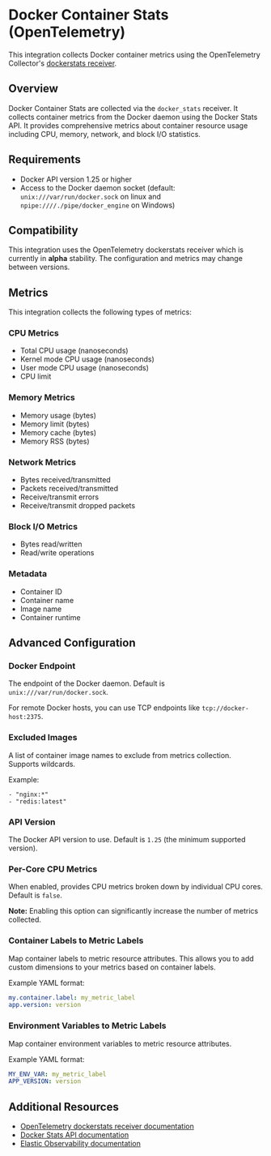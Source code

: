 # Docker Container Stats (OpenTelemetry)

This integration collects Docker container metrics using the OpenTelemetry Collector's [dockerstats receiver](https://github.com/open-telemetry/opentelemetry-collector-contrib/tree/main/receiver/dockerstatsreceiver).

## Overview

Docker Container Stats are collected via the `docker_stats` receiver. It collects container metrics from the Docker daemon using the Docker Stats API. It provides comprehensive metrics about container resource usage including CPU, memory, network, and block I/O statistics.

## Requirements

- Docker API version 1.25 or higher
- Access to the Docker daemon socket (default: `unix:///var/run/docker.sock` on linux and `npipe:////./pipe/docker_engine` on Windows)

## Compatibility

This integration uses the OpenTelemetry dockerstats receiver which is currently in **alpha** stability. The configuration and metrics may change between versions.

## Metrics

This integration collects the following types of metrics:

### CPU Metrics

- Total CPU usage (nanoseconds)
- Kernel mode CPU usage (nanoseconds)
- User mode CPU usage (nanoseconds)
- CPU limit

### Memory Metrics

- Memory usage (bytes)
- Memory limit (bytes)
- Memory cache (bytes)
- Memory RSS (bytes)

### Network Metrics

- Bytes received/transmitted
- Packets received/transmitted
- Receive/transmit errors
- Receive/transmit dropped packets

### Block I/O Metrics

- Bytes read/written
- Read/write operations

### Metadata

- Container ID
- Container name
- Image name
- Container runtime

## Advanced Configuration

### Docker Endpoint

The endpoint of the Docker daemon. Default is `unix:///var/run/docker.sock`.

For remote Docker hosts, you can use TCP endpoints like `tcp://docker-host:2375`.

### Excluded Images

A list of container image names to exclude from metrics collection. Supports wildcards.

Example:
```
- "nginx:*"
- "redis:latest"
```

### API Version

The Docker API version to use. Default is `1.25` (the minimum supported version).

### Per-Core CPU Metrics

When enabled, provides CPU metrics broken down by individual CPU cores. Default is `false`.

**Note:** Enabling this option can significantly increase the number of metrics collected.

### Container Labels to Metric Labels

Map container labels to metric resource attributes. This allows you to add custom dimensions to your metrics based on container labels.

Example YAML format:
```yaml
my.container.label: my_metric_label
app.version: version
```

### Environment Variables to Metric Labels

Map container environment variables to metric resource attributes.

Example YAML format:
```yaml
MY_ENV_VAR: my_metric_label
APP_VERSION: version
```

## Additional Resources

- [OpenTelemetry dockerstats receiver documentation](https://github.com/open-telemetry/opentelemetry-collector-contrib/tree/main/receiver/dockerstatsreceiver)
- [Docker Stats API documentation](https://docs.docker.com/engine/api/v1.43/#tag/Container/operation/ContainerStats)
- [Elastic Observability documentation](https://www.elastic.co/guide/en/observability/current/index.html)

